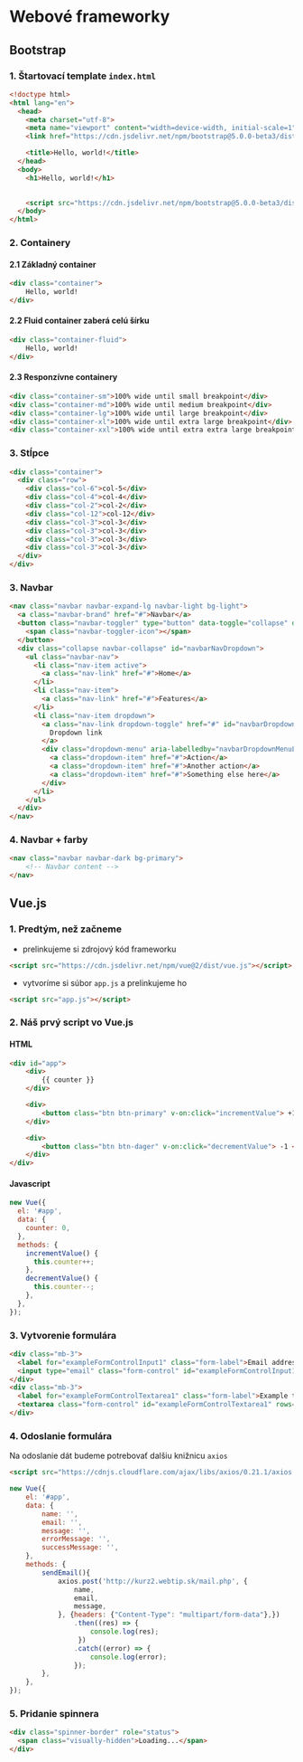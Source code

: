 # Webové frameworky

## Bootstrap

### 1. Štartovací template `index.html`

```html
<!doctype html>
<html lang="en">
  <head>
    <meta charset="utf-8">
    <meta name="viewport" content="width=device-width, initial-scale=1">
    <link href="https://cdn.jsdelivr.net/npm/bootstrap@5.0.0-beta3/dist/css/bootstrap.min.css" rel="stylesheet">

    <title>Hello, world!</title>
  </head>
  <body>
    <h1>Hello, world!</h1>

    
    <script src="https://cdn.jsdelivr.net/npm/bootstrap@5.0.0-beta3/dist/js/bootstrap.bundle.min.js"></script>
  </body>
</html>
```

### 2. Containery 
#### 2.1 Základný container
```html
<div class="container">
    Hello, world!  
</div>
```
#### 2.2 Fluid container zaberá celú šírku
```html
<div class="container-fluid">
    Hello, world!
</div>
```
#### 2.3 Responzívne containery
```html
<div class="container-sm">100% wide until small breakpoint</div>
<div class="container-md">100% wide until medium breakpoint</div>
<div class="container-lg">100% wide until large breakpoint</div>
<div class="container-xl">100% wide until extra large breakpoint</div>
<div class="container-xxl">100% wide until extra extra large breakpoint</div>
```

### 3. Stĺpce
```html
<div class="container">
  <div class="row">
    <div class="col-6">col-5</div>
    <div class="col-4">col-4</div>
    <div class="col-2">col-2</div>
    <div class="col-12">col-12</div>
    <div class="col-3">col-3</div>
    <div class="col-3">col-3</div>
    <div class="col-3">col-3</div>
    <div class="col-3">col-3</div>
  </div>
</div>
```
### 3. Navbar
```html
<nav class="navbar navbar-expand-lg navbar-light bg-light">
  <a class="navbar-brand" href="#">Navbar</a>
  <button class="navbar-toggler" type="button" data-toggle="collapse" data-target="#navbarNavDropdown">
    <span class="navbar-toggler-icon"></span>
  </button>
  <div class="collapse navbar-collapse" id="navbarNavDropdown">
    <ul class="navbar-nav">
      <li class="nav-item active">
        <a class="nav-link" href="#">Home</a>
      </li>
      <li class="nav-item">
        <a class="nav-link" href="#">Features</a>
      </li>
      <li class="nav-item dropdown">
        <a class="nav-link dropdown-toggle" href="#" id="navbarDropdownMenuLink">
          Dropdown link
        </a>
        <div class="dropdown-menu" aria-labelledby="navbarDropdownMenuLink">
          <a class="dropdown-item" href="#">Action</a>
          <a class="dropdown-item" href="#">Another action</a>
          <a class="dropdown-item" href="#">Something else here</a>
        </div>
      </li>
    </ul>
  </div>
</nav>
```

### 4. Navbar + farby
```html
<nav class="navbar navbar-dark bg-primary">
    <!-- Navbar content -->
</nav>
```

## Vue.js

### 1. Predtým, než začneme 

- prelinkujeme si zdrojový kód frameworku 

```html
<script src="https://cdn.jsdelivr.net/npm/vue@2/dist/vue.js"></script>
```

- vytvoríme si súbor `app.js` a prelinkujeme ho 
```html
<script src="app.js"></script>
```

### 2. Náš prvý script vo Vue.js
#### HTML
```html
<div id="app">
    <div>
        {{ counter }}
    </div>

    <div>
        <button class="btn btn-primary" v-on:click="incrementValue"> +1 </button>
    </div>

    <div>
        <button class="btn btn-dager" v-on:click="decrementValue"> -1 </button>
    </div>
</div>
```
#### Javascript
```javascript
new Vue({
  el: '#app',
  data: {
    counter: 0,
  },
  methods: {
    incrementValue() {
      this.counter++;
    },
    decrementValue() {
      this.counter--;
    },
  },
});
```
### 3. Vytvorenie formulára
```html
<div class="mb-3">
  <label for="exampleFormControlInput1" class="form-label">Email address</label>
  <input type="email" class="form-control" id="exampleFormControlInput1" placeholder="name@example.com">
</div>
<div class="mb-3">
  <label for="exampleFormControlTextarea1" class="form-label">Example textarea</label>
  <textarea class="form-control" id="exampleFormControlTextarea1" rows="3"></textarea>
</div>
```

### 4. Odoslanie formulára
Na odoslanie dát budeme potrebovať dalšiu knižnicu `axios`
```html
<script src="https://cdnjs.cloudflare.com/ajax/libs/axios/0.21.1/axios.min.js"></script>
```

```javascript
new Vue({
    el: '#app',
    data: {
        name: '',
        email: '',
        message: '',
        errorMessage: '',
        successMessage: '',
    },
    methods: {
        sendEmail(){
            axios.post('http://kurz2.webtip.sk/mail.php', {
                name,
                email,
                message,
            }, {headers: {"Content-Type": "multipart/form-data"},})
                .then((res) => {
                    console.log(res);
                 })
                .catch((error) => {
                    console.log(error);
                });
        },
    },
});
```

### 5. Pridanie spinnera
```html
<div class="spinner-border" role="status">
  <span class="visually-hidden">Loading...</span>
</div>